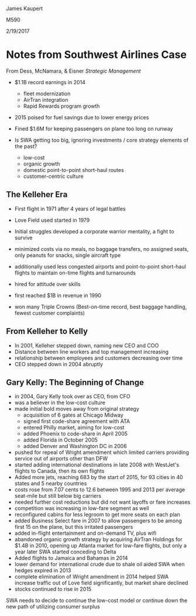 James Kaupert

M590

2/19/2017

# Notes from Southwest Airlines Case #
From Dess, McNamara, & Eisner *Strategic Management*

- $1.1B record earnings in 2014
  - fleet modernization
  - AirTran integration
  - Rapid Rewards program growth
- 2015 poised for fuel savings due to lower energy prices

- Fined $1.6M for keeping passengers on plane too long on runway

- Is SWA getting too big, ignoring investments / core strategy elements of the
past?
  - low-cost
  - organic growth
  - domestic point-to-point short-haul routes
  - customer-centric culture

## The Kelleher Era ##
- First flight in 1971 after 4 years of legal battles
- Love Field used started in 1979
- Initial struggles developed a corporate warrior mentality, a fight to survive
- minimized costs via no meals, no baggage transfers, no assigned seats, only
peanuts for snacks, single aircraft type
- additionally used less congested airports and point-to-point short-haul
flights to maintain on-time flights and turnarounds
- hired for attitude over skills

- first reached $1B in revenue in 1990
- won many Triple Crowns (Best-on-time record, best baggage handling, fewest
  customer complaints)

## From Kelleher to Kelly ##
- In 2001, Kelleher stepped down, naming new CEO and COO
- Distance between line workers and top management increasing
- relationship between employees and customers decreasing over time
- CEO stepped down in 2004 abruptly

## Gary Kelly: The Beginning of Change ##
- in 2004, Gary Kelly took over as CEO, from CFO
- was a believer in the low-cost culture
- made initial bold moves away from original strategy
  - acquisition of 6 gates at Chicago Midway
  - signed first code-share agreement with ATA
  - entered Philly market, aiming for low-cost
  - added Phoenix to code-share in April 2005
  - added Florida in October 2005
  - added Denver and Washington DC in 2006
- pushed for repeal of Wright amendment which limited carriers providing
service out of airports other than DFW
- started adding international destinations in late 2008 with WestJet's
flights to Canada, then its own flights
- Added more jets, reaching 683 by the start of 2015, for 93 cities in 40 states
and 5 nearby countries
- costs rose from 7.07 cents to 12.6 between 1995 and 2013 per average seat-mile
but still below big carriers
- needed further cost reductions but did not want layoffs or fare increases
- competition was increasing in low-fare segment as well
- reconfigured cabins for less legroom to get more seats on each plan
- added Business Select fare in 2007 to allow passengers to be among first
15 on the plane, but this irritated passengers
- added in-flight entertainment and on-demand TV, plus wifi
- abandoned organic growth strategy by acquiring AirTran Holdings for $1.4B in
2010, opening up Atlanta market for low-fare flights, but only a year later
SWA started conceding to Delta
- Added flights to Jamaica and Bahamas in 2014
- lower demand for international crude due to shale oil aided SWA when hedges
expired in 2013
- complete elimination of Wright amendment in 2014 helped SWA increase
traffic out of Love field significantly, but market share declined
- stocks continued to rise in 2015

SWA needs to decide to continue the low-cost model or continue down the new
path of utilizing consumer surplus
